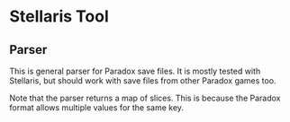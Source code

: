 # Stellaris Tool

## Parser

This is general parser for Paradox save files. It is mostly tested with Stellaris, but should work with save files from other Paradox games too.

Note that the parser returns a map of slices. This is because the Paradox format allows multiple values for the same key.
